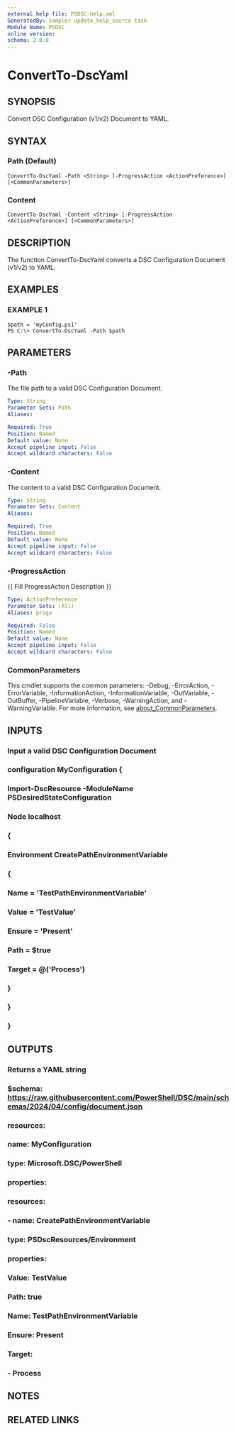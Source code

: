 ```yaml
---
external help file: PSDSC-help.xml
GeneratedBy: Sampler update_help_source task
Module Name: PSDSC
online version:
schema: 2.0.0
---
```


# ConvertTo-DscYaml

## SYNOPSIS
Convert DSC Configuration (v1/v2) Document to YAML.

## SYNTAX

### Path (Default)
```
ConvertTo-DscYaml -Path <String> [-ProgressAction <ActionPreference>] [<CommonParameters>]
```

### Content
```
ConvertTo-DscYaml -Content <String> [-ProgressAction <ActionPreference>] [<CommonParameters>]
```

## DESCRIPTION
The function ConvertTo-DscYaml converts a DSC Configuration Document (v1/v2) to YAML.

## EXAMPLES

### EXAMPLE 1
```
$path = 'myConfig.ps1'
PS C:\> ConvertTo-DscYaml -Path $path
```

## PARAMETERS

### -Path
The file path to a valid DSC Configuration Document.

```yaml
Type: String
Parameter Sets: Path
Aliases:

Required: True
Position: Named
Default value: None
Accept pipeline input: False
Accept wildcard characters: False
```

### -Content
The content to a valid DSC Configuration Document.

```yaml
Type: String
Parameter Sets: Content
Aliases:

Required: True
Position: Named
Default value: None
Accept pipeline input: False
Accept wildcard characters: False
```

### -ProgressAction
{{ Fill ProgressAction Description }}

```yaml
Type: ActionPreference
Parameter Sets: (All)
Aliases: proga

Required: False
Position: Named
Default value: None
Accept pipeline input: False
Accept wildcard characters: False
```

### CommonParameters
This cmdlet supports the common parameters: -Debug, -ErrorAction, -ErrorVariable, -InformationAction, -InformationVariable, -OutVariable, -OutBuffer, -PipelineVariable, -Verbose, -WarningAction, and -WarningVariable. For more information, see [about_CommonParameters](http://go.microsoft.com/fwlink/?LinkID=113216).

## INPUTS

### Input a valid DSC Configuration Document
### configuration MyConfiguration {
### Import-DscResource -ModuleName PSDesiredStateConfiguration
### Node localhost
### {
### Environment CreatePathEnvironmentVariable
### {
### Name = 'TestPathEnvironmentVariable'
### Value = 'TestValue'
### Ensure = 'Present'
### Path = $true
### Target = @('Process')
### }
### }
### }
## OUTPUTS

### Returns a YAML string
### $schema: https://raw.githubusercontent.com/PowerShell/DSC/main/schemas/2024/04/config/document.json
### resources:
### name: MyConfiguration
### type: Microsoft.DSC/PowerShell
### properties:
### resources:
### - name: CreatePathEnvironmentVariable
### type: PSDscResources/Environment
### properties:
### Value: TestValue
### Path: true
### Name: TestPathEnvironmentVariable
### Ensure: Present
### Target:
### - Process
## NOTES

## RELATED LINKS
